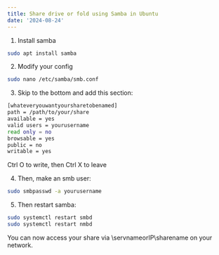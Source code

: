 ```yaml
---
title: Share drive or fold using Samba in Ubuntu
date: '2024-08-24'
---
```


1. Install samba
```bash
sudo apt install samba
```
2. Modify your config
```bash
sudo nano /etc/samba/smb.conf
```
3. Skip to the bottom and add this section:
```bash
[whateveryouwantyoursharetobenamed]
path = /path/to/your/share
available = yes
valid users = yourusername
read only = no
browsable = yes
public = no
writable = yes
```

Ctrl O to write, then Ctrl X to leave

4. Then, make an smb user:
```bash
sudo smbpasswd -a yourusername
```

5. Then restart samba:
```bash
sudo systemctl restart smbd
sudo systemctl restart nmbd
```

You can now access your share via \\servnameorIP\sharename on your network.